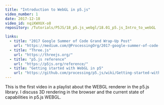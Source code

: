 ```yaml
---
title: "Introduction to WebGL in p5.js"
video_number: 1
date: 2017-12-18
video_id: nqiKWXUX-o8
repository: /Tutorials/P5JS/18_p5.js_webgl/18.01_p5.js_Intro_to_webGL

links:
  - title: "2017 Google Summer of Code Grand Wrap-Up Post"
    url: "https://medium.com/@ProcessingOrg/2017-google-summer-of-code-grand-wrap-up-post-16680b1438db"
  - title: "Three.js"
    url: "https://threejs.org/"
  - title: "p5.js reference"
    url: "https://p5js.org/reference/"
  - title: "Getting started with WebGL in p5"
    url: "https://github.com/processing/p5.js/wiki/Getting-started-with-WebGL-in-p5"
---
```

This is the first video in a playlist about the WEBGL renderer in the p5.js library.
I discuss 3D rendering in the browser and the current state of capabilities in p5.js WEBGL.
